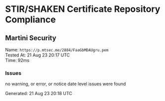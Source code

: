 # STIR/SHAKEN Certificate Repository Compliance

## Martini Security

Name: `https://p.mtsec.me/2884/FaaGbMDAUgru.pem`\
Tested At: 21 Aug 23 20:17 UTC\
Time: 92ms

### Issues

no warning, or error, or notice date level issues were found

Generated: 21 Aug 23 20:18 UTC